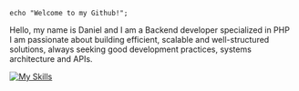 <code>echo "Welcome to my Github!";</code>

<p align="left"> 
  Hello, my name is Daniel and I am a Backend developer specialized in PHP <br>
  I am passionate about building efficient, scalable and well-structured solutions, always seeking good development practices, systems architecture and APIs.
</p>

[![My Skills](https://skillicons.dev/icons?i=php,laravel,mysql,nodejs,aws)](https://skillicons.dev)
